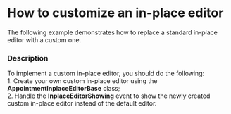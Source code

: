 # How to customize an in-place editor


<p>The following example demonstrates how to replace a standard in-place editor with a custom one.</p>


<h3>Description</h3>

<p>To implement a custom in-place editor, you should do the following:<br />
1. Create your own custom in-place editor using the <strong>AppointmentInplaceEditorBase</strong> class;<br />
2. Handle the <strong>InplaceEditorShowing</strong> event to show the newly created custom in-place editor instead of the default editor.</p>

<br/>


